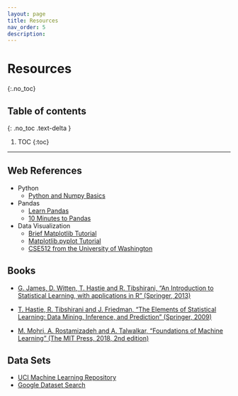 ```yaml
---
layout: page
title: Resources
nav_order: 5
description: 
---
```


# Resources
{:.no_toc}

## Table of contents
{: .no_toc .text-delta }

1. TOC
{:toc}

---
## Web References
- Python
    - [Python and Numpy Basics](https://cs231n.github.io/python-numpy-tutorial/)
- Pandas
    - [Learn Pandas](https://bitbucket.org/hrojas/learn-pandas/src/master/)
    - [10 Minutes to Pandas](https://pandas.pydata.org/pandas-docs/stable/getting_started/10min.html)
- Data Visualization
    - [Brief Matplotlib Tutorial](https://cs231n.github.io/python-numpy-tutorial/#matplotlib)
    - [Matplotlib.pyplot Tutorial](https://matplotlib.org/tutorials/introductory/pyplot.html)
    - [CSE512 from the University of Washington](https://courses.cs.washington.edu/courses/cse512/19sp/)


## Books

- [G. James, D. Witten, T. Hastie and R. Tibshirani, “An Introduction to Statistical Learning, with applications in R” (Springer, 2013)](http://faculty.marshall.usc.edu/gareth-james/ISL/ISLR%20Seventh%20Printing.pdf)

- [T. Hastie, R. Tibshirani and J. Friedman, “The Elements of Statistical Learning: Data Mining, Inference, and Prediction” (Springer, 2009)](https://web.stanford.edu/~hastie/ElemStatLearn/)

- [M. Mohri, A. Rostamizadeh and A. Talwalkar, “Foundations of Machine Learning” (The MIT Press, 2018, 2nd edition)](https://cs.nyu.edu/~mohri/mlbook/)

## Data Sets
- [UCI Machine Learning Repository](https://archive.ics.uci.edu/ml/index.php)
- [Google Dataset Search](https://datasetsearch.research.google.com/)
